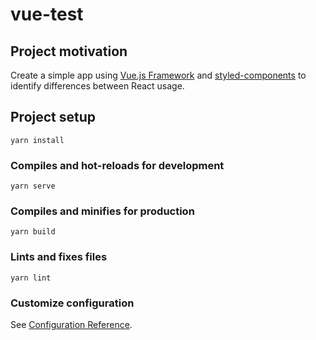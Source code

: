 # vue-test

## Project motivation
Create a simple app using [Vue.js Framework](https://vuejs.org/) and [styled-components](https://github.com/styled-components/vue-styled-components) to identify differences between React usage.

## Project setup
```
yarn install
```

### Compiles and hot-reloads for development
```
yarn serve
```

### Compiles and minifies for production
```
yarn build
```

### Lints and fixes files
```
yarn lint
```

### Customize configuration
See [Configuration Reference](https://cli.vuejs.org/config/).
